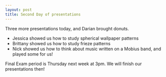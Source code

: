 ```yaml
---
layout: post
title: Second Day of presentations
---
```


Three more presentations today, and Darian brought donuts.

  * Jessica showed us how to study spherical wallpaper patterns
  * Brittany showed us how to study frieze patterns
  * Nick showed us how to think about music written on a Mobius band, and played
  some for us!

Final Exam period is Thursday next week at 3pm. We will finish our presentations then!
